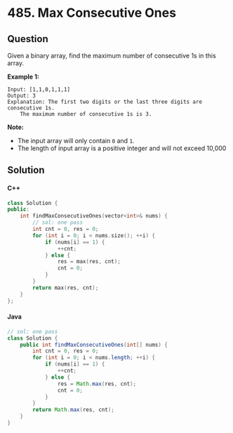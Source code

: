 # 485. Max Consecutive Ones

## Question

Given a binary array, find the maximum number of consecutive 1s in this array.

**Example 1:**

```
Input: [1,1,0,1,1,1]
Output: 3
Explanation: The first two digits or the last three digits are consecutive 1s.
    The maximum number of consecutive 1s is 3.
```

**Note:**

* The input array will only contain `0` and `1`.
* The length of input array is a positive integer and will not exceed 10,000

## Solution

#### C++

```cpp
class Solution {
public:
    int findMaxConsecutiveOnes(vector<int>& nums) {
        // sol: one pass
        int cnt = 0, res = 0;
        for (int i = 0; i < nums.size(); ++i) {
            if (nums[i] == 1) {
                ++cnt;
            } else {
                res = max(res, cnt);
                cnt = 0;
            }
        }
        return max(res, cnt);
    }
};
```

#### Java

```java
// sol: one pass
class Solution {
    public int findMaxConsecutiveOnes(int[] nums) {
        int cnt = 0, res = 0;
        for (int i = 0; i < nums.length; ++i) {
            if (nums[i] == 1) {
                ++cnt;
            } else {
                res = Math.max(res, cnt);
                cnt = 0;
            }
        }
        return Math.max(res, cnt);
    }
}
```
